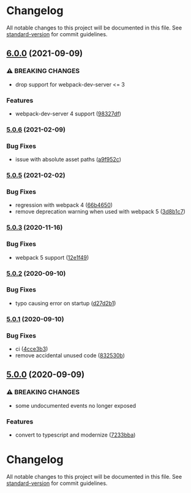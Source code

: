 # Changelog

All notable changes to this project will be documented in this file. See [standard-version](https://github.com/conventional-changelog/standard-version) for commit guidelines.

## [6.0.0](https://github.com/DylanPiercey/spawn-server-webpack-plugin/compare/v5.0.6...v6.0.0) (2021-09-09)


### ⚠ BREAKING CHANGES

* drop support for webpack-dev-server <= 3

### Features

* webpack-dev-server 4 support ([98327df](https://github.com/DylanPiercey/spawn-server-webpack-plugin/commit/98327df1af8ba525bdcc65cb640c950ec348161a))

### [5.0.6](https://github.com/DylanPiercey/spawn-server-webpack-plugin/compare/v5.0.5...v5.0.6) (2021-02-09)


### Bug Fixes

* issue with absolute asset paths ([a9f952c](https://github.com/DylanPiercey/spawn-server-webpack-plugin/commit/a9f952c54f8cb33bd2ef829abe85fce8a0355590))

### [5.0.5](https://github.com/DylanPiercey/spawn-server-webpack-plugin/compare/v5.0.3...v5.0.5) (2021-02-02)


### Bug Fixes

* regression with webpack 4 ([66b4650](https://github.com/DylanPiercey/spawn-server-webpack-plugin/commit/66b4650222123bf648084545aacdd4cf247f3f9d))
* remove deprecation warning when used with webpack 5 ([3d8b1c7](https://github.com/DylanPiercey/spawn-server-webpack-plugin/commit/3d8b1c71c2ecc0746f60d2aa4a32472f5acf768a))

### [5.0.3](https://github.com/DylanPiercey/spawn-server-webpack-plugin/compare/v5.0.2...v5.0.3) (2020-11-16)


### Bug Fixes

* webpack 5 support ([12e1f49](https://github.com/DylanPiercey/spawn-server-webpack-plugin/commit/12e1f497427a5cc2e6d212664d4adc15482558e6))

### [5.0.2](https://github.com/DylanPiercey/spawn-server-webpack-plugin/compare/v5.0.1...v5.0.2) (2020-09-10)


### Bug Fixes

* typo causing error on startup ([d27d2b1](https://github.com/DylanPiercey/spawn-server-webpack-plugin/commit/d27d2b1ab346e492d32edd0a9a02fd25513c6b4b))

### [5.0.1](https://github.com/DylanPiercey/spawn-server-webpack-plugin/compare/v5.0.0...v5.0.1) (2020-09-10)


### Bug Fixes

* ci ([4cce3b3](https://github.com/DylanPiercey/spawn-server-webpack-plugin/commit/4cce3b379475f3b8752d44cd350f056eecac0dd3))
* remove accidental unused code ([832530b](https://github.com/DylanPiercey/spawn-server-webpack-plugin/commit/832530b6eb90ce162b1355e4deef843bbdb5a9df))

## [5.0.0](https://github.com/DylanPiercey/spawn-server-webpack-plugin/compare/v4.0.5...v5.0.0) (2020-09-09)


### ⚠ BREAKING CHANGES

* some undocumented events no longer exposed

### Features

* convert to typescript and modernize ([7233bba](https://github.com/DylanPiercey/spawn-server-webpack-plugin/commit/7233bbae97b392cc76cc1af4b6995652288d64ce))

# Changelog

All notable changes to this project will be documented in this file. See [standard-version](https://github.com/conventional-changelog/standard-version) for commit guidelines.
